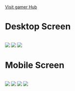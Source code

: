 [Visit gamer Hub](https://gamerhubweb.netlify.app/)
<br>

# Desktop Screen
<br>
<img src="assets/01.png">
<img src="assets/02.png">
<img src="assets/03.png">

<br>

# Mobile Screen
<br>
<img src="assets/04.png">
<img src="assets/05.png">
<img src="assets/06.png">
<img src="assets/07.png">
